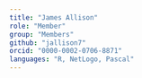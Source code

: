 ```yaml
---
title: "James Allison"
role: "Member"
group: "Members"
github: "jallison7"
orcid: "0000-0002-0706-8871"
languages: "R, NetLogo, Pascal"
---
```

